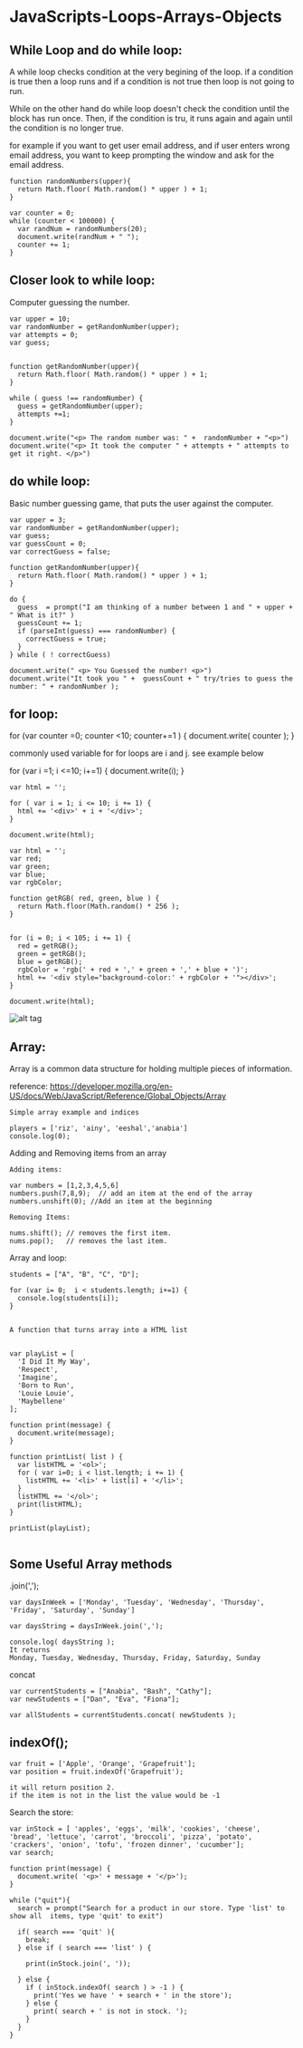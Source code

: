 # JavaScripts-Loops-Arrays-Objects

While Loop and do while loop:
-----------------------------

A while loop checks condition at the very begining of the loop. if a condition is true then a loop runs and if a condition is not true then loop is not going to run.

While on the other hand do while loop doesn't check the condition until the block has run once. Then, if the condition is tru, it runs again and again until the condition is no longer true.

for example if you want to get user email address, and if user enters wrong email address, you want to keep prompting the window and ask for the email address.



```
function randomNumbers(upper){
  return Math.floor( Math.random() * upper ) + 1;
}

var counter = 0;
while (counter < 100000) {
  var randNum = randomNumbers(20);
  document.write(randNum + " ");
  counter += 1;
}
```

Closer look to while loop:
--------------------------

Computer guessing the number.

```
var upper = 10;
var randomNumber = getRandomNumber(upper);
var attempts = 0;
var guess;


function getRandomNumber(upper){
  return Math.floor( Math.random() * upper ) + 1;
}

while ( guess !== randomNumber) {
  guess = getRandomNumber(upper);
  attempts +=1;
}

document.write("<p> The random number was: " +  randomNumber + "<p>")
document.write("<p> It took the computer " + attempts + " attempts to get it right. </p>")

```

do while loop:
---------------

Basic number guessing game, that puts the user against the computer.

```
var upper = 3;
var randomNumber = getRandomNumber(upper);
var guess;
var guessCount = 0;
var correctGuess = false;

function getRandomNumber(upper){
  return Math.floor( Math.random() * upper ) + 1;
}

do {
  guess  = prompt("I am thinking of a number between 1 and " + upper + " What is it?" )
  guessCount += 1;
  if (parseInt(guess) === randomNumber) {
    correctGuess = true;
  }
} while ( ! correctGuess)

document.write(" <p> You Guessed the number! <p>")
document.write("It took you " +  guessCount + " try/tries to guess the number: " + randomNumber );
```
for loop:
---------------

for (var counter =0; counter <10;  counter+=1 ) {
  document.write( counter );
}

commonly used variable for for loops are i and j. see example below

for (var i =1;  i <=10; i+=1) {
  document.write(i);
}

```
var html = '';

for ( var i = 1; i <= 10; i += 1) {
  html += '<div>' + i + '</div>';
}

document.write(html);

```


```
var html = '';
var red;
var green;
var blue;
var rgbColor;

function getRGB( red, green, blue ) {
  return Math.floor(Math.random() * 256 );
}


for (i = 0; i < 105; i += 1) {
  red = getRGB();
  green = getRGB();
  blue = getRGB();
  rgbColor = 'rgb(' + red + ',' + green + ',' + blue + ')';
  html += '<div style="background-color:' + rgbColor + '"></div>';
}

document.write(html);
```
![alt tag](https://raw.githubusercontent.com/RizAli/JavaScripts-Loops-Arrays-Objects/master/images/forloopColors.png)


Array:
------
Array is a common data structure for holding multiple pieces of information.

reference: https://developer.mozilla.org/en-US/docs/Web/JavaScript/Reference/Global_Objects/Array

```
Simple array example and indices

players = ['riz', 'ainy', 'eeshal','anabia']
console.log(0);
```
Adding and Removing items from an array

```
Adding items:

var numbers = [1,2,3,4,5,6]
numbers.push(7,8,9);  // add an item at the end of the array
numbers.unshift(0); //Add an item at the beginning

Removing Items:

nums.shift(); // removes the first item.
nums.pop();   // removes the last item.
```

Array and loop:

```
students = ["A", "B", "C", "D"];

for (var i= 0;  i < students.length; i+=1) {
  console.log(students[i]);
}


A function that turns array into a HTML list


var playList = [
  'I Did It My Way',
  'Respect',
  'Imagine',
  'Born to Run',
  'Louie Louie',
  'Maybellene'
];

function print(message) {
  document.write(message);
}

function printList( list ) {
  var listHTML = '<ol>';
  for ( var i=0; i < list.length; i += 1) {
    listHTML += '<li>' + list[i] + '</li>';
  }
  listHTML += '</ol>';
  print(listHTML);
}

printList(playList);


```

Some Useful Array methods
--------------------------

.join(',');
```
var daysInWeek = ['Monday', 'Tuesday', 'Wednesday', 'Thursday', 'Friday', 'Saturday', 'Sunday']

var daysString = daysInWeek.join(',');

console.log( daysString );
It returns
Monday, Tuesday, Wednesday, Thursday, Friday, Saturday, Sunday
```
concat

```
var currentStudents = ["Anabia", "Bash", "Cathy"];
var newStudents = ["Dan", "Eva", "Fiona"];

var allStudents = currentStudents.concat( newStudents );

```
indexOf();
----------

```
var fruit = ['Apple', 'Orange', 'Grapefruit'];
var position = fruit.indexOf('Grapefruit');

it will return position 2.
if the item is not in the list the value would be -1
```

Search the store:


```
var inStock = [ 'apples', 'eggs', 'milk', 'cookies', 'cheese', 'bread', 'lettuce', 'carrot', 'broccoli', 'pizza', 'potato', 'crackers', 'onion', 'tofu', 'frozen dinner', 'cucumber'];
var search;

function print(message) {
  document.write( '<p>' + message + '</p>');
}

while ("quit"){
  search = prompt("Search for a product in our store. Type 'list' to show all  items, type 'quit' to exit")

  if( search === 'quit' ){
    break;
  } else if ( search === 'list' ) {

    print(inStock.join(', '));

  } else {
    if ( inStock.indexOf( search ) > -1 ) {
      print('Yes we have ' + search + ' in the store');
    } else {
      print( search + ' is not in stock. ');
    }
  }
}
```











